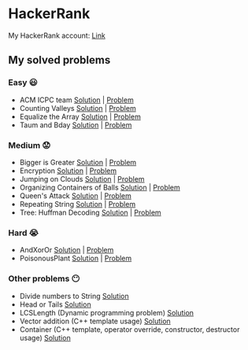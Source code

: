 

# HackerRank
My HackerRank account: [Link](https://www.hackerrank.com/mr_eterna99)

## My solved problems
### Easy 😃 
- ACM ICPC team   [Solution](https://github.com/Monkhsukh/HackerRank/tree/master/Easy/ACM%20ICPC%20team) | [Problem](https://www.hackerrank.com/challenges/acm-icpc-team?h_r=profile)
- Counting Valleys [Solution](https://github.com/Monkhsukh/HackerRank/tree/master/Easy/Counting%20Valleys) | [Problem](https://www.hackerrank.com/challenges/counting-valleys?h_r=profile)
- Equalize the Array [Solution](https://github.com/Monkhsukh/HackerRank/tree/master/Easy/Equalize%20the%20Array) | [Problem](https://www.hackerrank.com/challenges/equality-in-a-array?h_r=profile)
- Taum and Bday [Solution](https://github.com/Monkhsukh/HackerRank/tree/master/Easy/Taum%20and%20Bday) | [Problem](https://www.hackerrank.com/challenges/taum-and-bday?h_r=profile)
### Medium 😟  
- Bigger is Greater [Solution](https://github.com/Monkhsukh/HackerRank/tree/master/Medium/Bigger%20is%20Greater) | [Problem](https://www.hackerrank.com/challenges/bigger-is-greater?h_r=profile)
- Encryption [Solution](https://github.com/Monkhsukh/HackerRank/tree/master/Medium/Encryption) | [Problem](https://www.hackerrank.com/challenges/encryption?h_r=profile)
- Jumping on Clouds [Solution](https://github.com/Monkhsukh/HackerRank/tree/master/Medium/Jumping%20on%20Clouds) | [Problem](https://www.hackerrank.com/challenges/jumping-on-the-clouds?h_r=profile)
- Organizing Containers of Balls [Solution](https://github.com/Monkhsukh/HackerRank/tree/master/Medium/Organizing%20Containers%20of%20Balls) | [Problem](https://www.hackerrank.com/challenges/organizing-containers-of-balls?h_r=profile)
- Queen's Attack [Solution](https://github.com/Monkhsukh/HackerRank/tree/master/Medium/Queen's%20Attack) | [Problem](https://www.hackerrank.com/challenges/queens-attack-2?h_r=profile)
- Repeating String [Solution](https://github.com/Monkhsukh/HackerRank/tree/master/Medium/Repeating%20String) | [Problem](https://www.hackerrank.com/challenges/repeated-string?h_r=profile)
- Tree: Huffman Decoding [Solution]() | [Problem](https://www.hackerrank.com/challenges/tree-huffman-decoding/problem)
### Hard 😭 
- AndXorOr [Solution](https://github.com/Monkhsukh/HackerRank/tree/master/Hard/AndXorOr) | [Problem](https://www.hackerrank.com/challenges/and-xor-or?h_r=profile)
- PoisonousPlant [Solution](https://github.com/Monkhsukh/HackerRank/tree/master/Hard/PoisonousPlant) | [Problem](https://www.hackerrank.com/challenges/poisonous-plants?h_r=profile)
### Other problems 😶  
- Divide numbers to String [Solution](https://github.com/Monkhsukh/HackerRank/tree/master/Others/Divide%20numbers%20to%20String) 
- Head or Tails [Solution](https://github.com/Monkhsukh/HackerRank/blob/master/Others/Heads_Or_Tails.cpp) 
- LCSLength (Dynamic programming problem) [Solution](https://github.com/Monkhsukh/HackerRank/blob/master/Others/LCSLength.cpp) 
- Vector addition (C++ template usage) [Solution](https://github.com/Monkhsukh/HackerRank/blob/master/Others/VectorAddition.cpp) 
- Container (C++ template, operator override, constructor, destructor usage) [Solution](https://github.com/Monkhsukh/HackerRank/blob/master/Others/Container.cpp) 
